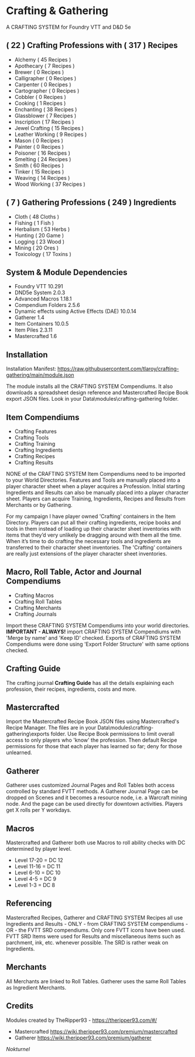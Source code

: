 # Crafting & Gathering

A CRAFTING SYSTEM for Foundry VTT and D&D 5e

## ( 22 ) Crafting Professions with ( 317 ) Recipes

- Alchemy ( 45 Recipes )
- Apothecary ( 7 Recipes )
- Brewer ( 0 Recipes )
- Calligrapher ( 0 Recipes )
- Carpenter ( 0 Recipes )
- Cartographer ( 0 Recipes )
- Cobbler ( 0 Recipes )
- Cooking ( 1 Recipes )
- Enchanting ( 38 Recipes )
- Glassblower ( 7 Recipes )
- Inscription ( 17 Recipes )
- Jewel Crafting ( 15 Recipes )
- Leather Working ( 9 Recipes )
- Mason ( 0 Recipes )
- Painter ( 0 Recipes )
- Poisoner ( 16 Recipes )
- Smelting ( 24 Recipes )
- Smith ( 60 Recipes )
- Tinker ( 15 Recipes )
- Weaving ( 14 Recipes )
- Wood Working ( 37 Recipes )

## ( 7 ) Gathering Professions ( 249 ) Ingredients

- Cloth ( 48 Cloths )
- Fishing ( 1 Fish )
- Herbalism ( 53 Herbs )
- Hunting ( 20 Game )
- Logging ( 23 Wood )
- Mining ( 20 Ores )
- Toxicology ( 17 Toxins )

## System & Module Dependencies

- Foundry VTT 10.291
- DND5e System 2.0.3
- Advanced Macros 1.18.1
- Compendium Folders 2.5.6
- Dynamic effects using Active Effects (DAE) 10.0.14
- Gatherer 1.4
- Item Containers 10.0.5
- Item Piles 2.3.11
- Mastercrafted 1.6 

## Installation

Installation Manifest: https://raw.githubusercontent.com/tlaroy/crafting-gathering/main/module.json 

The module installs all the CRAFTING SYSTEM Compendiums.  It also downloads a spreadsheet design reference and Mastercrafted Recipe Book export JSON files.  Look in your Data\modules\crafting-gathering folder.

## Item Compendiums

- Crafting Features
- Crafting Tools
- Crafting Training
- Crafting Ingredients
- Crafting Recipes
- Crafting Results

NONE of the CRAFTING SYSTEM Item Compendiums need to be imported to your World Directories.  Features and Tools are manually placed into a player character sheet when a player acquires a Profession.  Initial starting Ingredients and Results can also be manually placed into a player character sheet.  Players can acquire Training, Ingredients, Recipes and Results from Merchants or by Gathering.

For my campaign I have player owned 'Crafting' containers in the Item Directory.  Players can put all their crafting ingredients, recipe books and tools in them instead of loading up their character sheet inventories with items that they’d very unlikely be dragging around with them all the time.  When it’s time to do crafting the necessary tools and ingredients are transferred to their character sheet inventories.  The 'Crafting' containers are really just extensions of the player character sheet inventories.
  
## Macro, Roll Table, Actor and Journal Compendiums

- Crafting Macros
- Crafting Roll Tables
- Crafting Merchants
- Crafting Journals

Import these CRAFTING SYSTEM Compendiums into your world directories.  <b>IMPORTANT - ALWAYS!</b> import CRAFTING SYSTEM Compendiums with 'Merge by name' and 'Keep ID' checked.  Exports of CRAFTING SYSTEM Compendiums were done using 'Export Folder Structure' with same options checked.

## Crafting Guide
The crafting journal <b>Crafting Guide</b> has all the details explaining each profession, their recipes, ingredients, costs and more.

## Mastercrafted
Import the Mastercrafted Recipe Book JSON files using Mastercrafted's Recipe Manager.  The files are in your Data\modules\crafting-gathering\exports folder.  Use Recipe Book permissions to limit overall access to only players who 'know' the profession.  Then default Recipe permissions for those that each player has learned so far; deny for those unlearned.

## Gatherer
Gatherer uses customized Journal Pages and Roll Tables both access controlled by standard FVTT methods.  A Gatherer Journal Page can be dropped on Scenes and it becomes a resource node, i.e. a Warcraft mining node.  And the page can be used directly for downtown activities.  Players get X rolls per Y workdays.

## Macros
Mastercrafted and Gatherer both use Macros to roll ability checks with DC determined by player level.

- Level 17-20 = DC 12
- Level 11-16 = DC 11
- Level 6-10 = DC 10
- Level 4-5 = DC 9
- Level 1-3 = DC 8

## Referencing
Mastercrafted Recipes, Gatherer and CRAFTING SYSTEM Recipes all use Ingredients and Results - ONLY - from CRAFTING SYSTEM compendiums - OR - the FVTT SRD compendiums.  Only core FVTT icons have been used. 
FVTT SRD Items were used for Results and miscellaneous items such as parchment, ink, etc. whenever possible.  The SRD is rather weak on Ingredients. 

## Merchants
All Merchants are linked to  Roll Tables.  Gatherer uses the same Roll Tables as Ingredient Merchants.

## Credits
Modules created by TheRipper93 - https://theripper93.com/#/

- Mastercrafted https://wiki.theripper93.com/premium/mastercrafted 
- Gatherer https://wiki.theripper93.com/premium/gatherer

<i>Nokturnel</i>